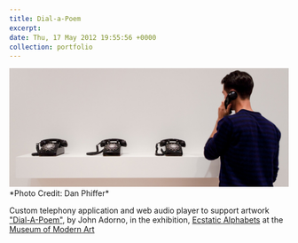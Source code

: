 ```yaml
---
title: Dial-a-Poem
excerpt: 
date: Thu, 17 May 2012 19:55:56 +0000
collection: portfolio
---
```

<img alt="a row of black, analog telephones in a white room.  person facing the row of phones, with receiver lifted to left ear."  src="/images/portfolio/dphiffer-2012-04-30-9030.jpg">
*Photo Credit: Dan Phiffer*

Custom telephony application and web audio player to support artwork ["Dial-A-Poem"](https://www.moma.org/interactives/exhibitions/2012/ecstaticalphabets/dial-a-poem/), by John Adorno, in the exhibition, [Ecstatic Alphabets](https://www.moma.org/interactives/exhibitions/2012/ecstaticalphabets) at the [Museum of Modern Art](https://www.moma.org)